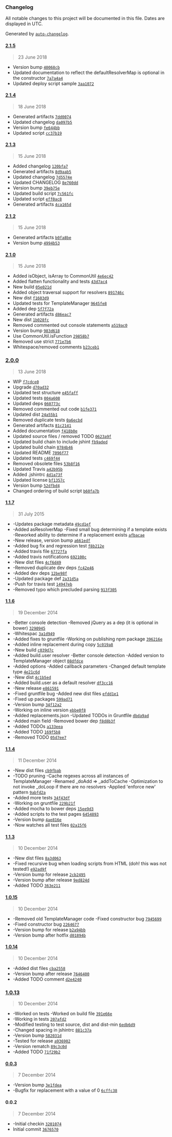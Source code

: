 ### Changelog
All notable changes to this project will be documented in this file. Dates are displayed in UTC.

Generated by [`auto-changelog`](https://github.com/CookPete/auto-changelog).

#### [2.1.5](https://github.com/hal313/template-manager/compare/2.1.4...2.1.5)
> 23 June 2018
- Version bump [`40068cb`](https://github.com/hal313/template-manager/commit/40068cb12888132e87ec0c82b46e5433c254c817)
- Updated documentation to reflect the defaultResolverMap is optional in the constructor [`7a7a4a4`](https://github.com/hal313/template-manager/commit/7a7a4a4993d35f7f68d192d6866cc0f4d92cb44e)
- Updated deploy script sample [`3aa1072`](https://github.com/hal313/template-manager/commit/3aa107216322730e7c17e085e2714b53dc6a22c7)

#### [2.1.4](https://github.com/hal313/template-manager/compare/2.1.3...2.1.4)
> 18 June 2018
- Generated artifacts [`7dd0074`](https://github.com/hal313/template-manager/commit/7dd0074defa0a88270c6c07bc7b0a925062d3ad3)
- Updated changelog [`da097b5`](https://github.com/hal313/template-manager/commit/da097b503d9cf8be4357547c07211445a36e6c74)
- Version bump [`fe644bb`](https://github.com/hal313/template-manager/commit/fe644bbb8f7548d273ec602fac67080e07996dc2)
- Updated script [`cc37b19`](https://github.com/hal313/template-manager/commit/cc37b196ccab81a28d9fa2ef341b31f7dc9a9a66)

#### [2.1.3](https://github.com/hal313/template-manager/compare/2.1.2...2.1.3)
> 15 June 2018
- Added changelog [`120bfa7`](https://github.com/hal313/template-manager/commit/120bfa7a20fd47c366e0b5fc54b27db0c76536d5)
- Generated artifacts [`8d9aab5`](https://github.com/hal313/template-manager/commit/8d9aab523dc63e75cd3e47f056c54fad6c883a3f)
- Updated changelog [`7d5574e`](https://github.com/hal313/template-manager/commit/7d5574eeab113c2f9de12ded3040a2736766aa0e)
- Updated CHANGELOG [`8e760dd`](https://github.com/hal313/template-manager/commit/8e760ddb122e4b4862beb529f271d5ea599bf8b8)
- Version bump [`39eb75e`](https://github.com/hal313/template-manager/commit/39eb75ea33ffdee47101d8bc4f6bacaad642113a)
- Updated build script [`7c561fc`](https://github.com/hal313/template-manager/commit/7c561fc11423642541c09bd6865eea40bbab8487)
- Updated script [`eff0ac8`](https://github.com/hal313/template-manager/commit/eff0ac88737206d541745781e75777c5ca85b0db)
- Generated artifacts [`4ca165d`](https://github.com/hal313/template-manager/commit/4ca165d4af60e868c650d0f8ee60d9f387cdfa79)

#### [2.1.2](https://github.com/hal313/template-manager/compare/2.1.0...2.1.2)
> 15 June 2018
- Generated artifacts [`b0fa8be`](https://github.com/hal313/template-manager/commit/b0fa8beded328c58de71bbdd7b0141cdaba8104b)
- Version bump [`4994b53`](https://github.com/hal313/template-manager/commit/4994b534fcef436220d3cf25bba424f0bc4b67e2)

#### [2.1.0](https://github.com/hal313/template-manager/compare/2.0.0...2.1.0)
> 15 June 2018
- Added isObject, isArray to CommonUtil [`4e6ec42`](https://github.com/hal313/template-manager/commit/4e6ec42175ed30bf4c7c8abf7fe94f84fddab997)
- Added flatten functionality and tests [`43d7ac4`](https://github.com/hal313/template-manager/commit/43d7ac4a40e3cc77ad35c8ab18e958759a72050e)
- New build [`05e021d`](https://github.com/hal313/template-manager/commit/05e021da3a410de57f35a0214c317d2ef10e6209)
- Added object traversal support for resolvers [`891746c`](https://github.com/hal313/template-manager/commit/891746c3bf1763d4d2e27939a2c186ebba741664)
- New dist [`f1603d9`](https://github.com/hal313/template-manager/commit/f1603d9c7e7a1ff1fa38fca172792f178e7e9a68)
- Updated tests for TemplateManager [`9645fe8`](https://github.com/hal313/template-manager/commit/9645fe84fadb35689ded3982cfffec97d614f9ae)
- Added dep [`5f7f72a`](https://github.com/hal313/template-manager/commit/5f7f72ad1355150df0619d2233532545ef75c834)
- Generated artifacts [`d86eac7`](https://github.com/hal313/template-manager/commit/d86eac784d36cc285321ca2fe85ca2e0bff8844c)
- New dist [`1b028fc`](https://github.com/hal313/template-manager/commit/1b028fcc24807993bfdde981cd306d4b816351f2)
- Removed commented out console statements [`a519ac0`](https://github.com/hal313/template-manager/commit/a519ac0d502040473c7f23c7fcadbd63f77f1577)
- Version bump [`983d618`](https://github.com/hal313/template-manager/commit/983d6186c22cf9fd8227feed58fee225efe1161d)
- Use CommonUtil.isFunction [`29858b7`](https://github.com/hal313/template-manager/commit/29858b7753400075ce241744725e1099681fc313)
- Removed use strict [`771e7b6`](https://github.com/hal313/template-manager/commit/771e7b658b4945a0483d57545a4c10250b72c925)
- Whitespace/removed comments [`b23ceb1`](https://github.com/hal313/template-manager/commit/b23ceb10e7512ac8131c781a23d9259fc9e57d3c)

### [2.0.0](https://github.com/hal313/template-manager/compare/1.1.7...2.0.0)
> 13 June 2018
- WIP [`f7cdce0`](https://github.com/hal313/template-manager/commit/f7cdce06d845494db1a853716f0b9e12ac85eb6a)
- Upgrade [`d70ad32`](https://github.com/hal313/template-manager/commit/d70ad3205dde8fb3caae4675242268f871b9bfbe)
- Updated test structure [`e45faff`](https://github.com/hal313/template-manager/commit/e45faff84e26a99d39d354ec797b31a7902a345d)
- Updated tests [`004a608`](https://github.com/hal313/template-manager/commit/004a60877d3693040198bd3753c8889aeed3ed53)
- Updated deps [`060773c`](https://github.com/hal313/template-manager/commit/060773c9e9fecaa734cac1ec1d17c4ec1292c5f6)
- Removed commented out code [`b1fe371`](https://github.com/hal313/template-manager/commit/b1fe371f1f2f62bc503b8a053ec1aadfd0ece0a5)
- Updated dist [`24a55b1`](https://github.com/hal313/template-manager/commit/24a55b1d456eeefce0165522eb1330de1025622d)
- Removed duplicate tests [`0a6ecbd`](https://github.com/hal313/template-manager/commit/0a6ecbdd2d6fb54462c62b7ce4f41ea6cfe4ee3a)
- Generated artifacts [`81c2141`](https://github.com/hal313/template-manager/commit/81c2141b3dec612c45644e5a0769fd6fb7032de2)
- Added documentation [`f418b0e`](https://github.com/hal313/template-manager/commit/f418b0e49a4964976f636ba47c56ff8aa95715a3)
- Updated source files / removed TODO [`0623a9f`](https://github.com/hal313/template-manager/commit/0623a9f9450074dc72dadbb3daff20b5583a8d73)
- Updated build chain to include jshint [`fb9aded`](https://github.com/hal313/template-manager/commit/fb9aded3805797e429744275b0fc11e9b53cf1b2)
- Updated build chain [`0784b46`](https://github.com/hal313/template-manager/commit/0784b46cf9078ba89f16a9b625667b8d4fcff999)
- Updated README [`7096f77`](https://github.com/hal313/template-manager/commit/7096f778f54c1dbe3a8a1b0321e53e8979232b24)
- Updated tests [`c469f44`](https://github.com/hal313/template-manager/commit/c469f44334bbdf820ecbb8f125a852df51ff5738)
- Removed obsolete files [`53b8f16`](https://github.com/hal313/template-manager/commit/53b8f164fe0541529ed488dda6e48bd689424d69)
- Updated Travis [`a42b95b`](https://github.com/hal313/template-manager/commit/a42b95b2060567d5387e0c47913d0043fcee4bcc)
- Added .jshintrc [`4d1a73f`](https://github.com/hal313/template-manager/commit/4d1a73fd7fcf2c6a683226ab31cfe2ecf4c52ca8)
- Updated license [`bf1357c`](https://github.com/hal313/template-manager/commit/bf1357c5acf98c02e9cccb751deaac7dcdc519c7)
- Version bump [`52dfbd4`](https://github.com/hal313/template-manager/commit/52dfbd40799b0c0527d6b193a25c7037d321492a)
- Changed ordering of build script [`b60fa7b`](https://github.com/hal313/template-manager/commit/b60fa7bb3e42e7e8b3ad069f36c4c1d679c32ade)

#### [1.1.7](https://github.com/hal313/template-manager/compare/1.1.6...1.1.7)
> 31 July 2015
- -Updates package metadata [`49cd1ef`](https://github.com/hal313/template-manager/commit/49cd1efa4c7064973bc638fa77283752b5fe2dea)
- -Added asResolverMap -Fixed small bug determining if a template exists -Reworked ability to determine if a replacement exists [`afbacae`](https://github.com/hal313/template-manager/commit/afbacaeb0f0573e0cc984bf3c4e3e7ad908a5b71)
- -New release, version bump [`a661edf`](https://github.com/hal313/template-manager/commit/a661edf1d57de9922d8b12e00399d5e679e3f0b8)
- -Added bug fix and regression test [`f8b212e`](https://github.com/hal313/template-manager/commit/f8b212ef18df5ed00ca49982342887c4966323d2)
- -Added travis file [`67727fa`](https://github.com/hal313/template-manager/commit/67727fa470f786412d40f1a8648e0d8ed36e32c3)
- -Added travis notifications [`692100c`](https://github.com/hal313/template-manager/commit/692100cf9992d7ad5141e844adef599c714cda66)
- -New dist files [`4cf6d49`](https://github.com/hal313/template-manager/commit/4cf6d4940ea39762c5eddd2b18578e3e5b5b4e75)
- -Removed duplicate dev deps [`fc42e46`](https://github.com/hal313/template-manager/commit/fc42e46f190a2cc1ba931c9c1e4200699fabbc46)
- -Added dev deps [`12be98f`](https://github.com/hal313/template-manager/commit/12be98fe19a1d8cbd9984c0d99a97fb8cbbba79c)
- -Updated package def [`2a31d5a`](https://github.com/hal313/template-manager/commit/2a31d5ada43acd6ef91ea62fc8e6afe9ef870046)
- -Push for travis test [`14947eb`](https://github.com/hal313/template-manager/commit/14947ebf7bf188f5dec524084d5f54eae0cbe71a)
- -Removed typo which precluded parsing [`913f305`](https://github.com/hal313/template-manager/commit/913f3054a2c22bc73090670546bed9853f4e87c0)

#### [1.1.6](https://github.com/hal313/template-manager/compare/1.1.4...1.1.6)
> 19 December 2014
- -Better console detection -Removed jQuery as a dep (it is optional in bower) [`3290945`](https://github.com/hal313/template-manager/commit/3290945c12822a1aa5cf4e8c8dccd459ae9fe6ee)
- -Whitespac [`3a1d949`](https://github.com/hal313/template-manager/commit/3a1d949cfe746b3cd3d0b471f37e60c9ffcc1be7)
- -Added fixes to gruntfile -Working on publishing npm package [`396216e`](https://github.com/hal313/template-manager/commit/396216e82517cf0d5c96c0f9ec6a05c98ffa55d8)
- -Added inline replacement during copy [`5c019a8`](https://github.com/hal313/template-manager/commit/5c019a8e7f55eda78cc541d91c2edd7a44aa86f9)
- -New build [`c039d7c`](https://github.com/hal313/template-manager/commit/c039d7cf10c7c868f132fd3dc0141a2c54b43d82)
- -Added build.user resolver -Better console detection -Added version to TemplateManager object [`08dfdce`](https://github.com/hal313/template-manager/commit/08dfdce302312cf3e97609e440ca29ddd10bed6a)
- -Added options -Added callback parameters -Changed default template type [`4e21c6d`](https://github.com/hal313/template-manager/commit/4e21c6d53a2814dee6ccfeefc2f1a1c98d106f07)
- -New dist [`4c1b5ed`](https://github.com/hal313/template-manager/commit/4c1b5ed8a901b3a547b474d9b0d76430a2da921c)
- -Added build.user as a default resolver [`df3cc16`](https://github.com/hal313/template-manager/commit/df3cc16071e60875ea86ef76537a85a1c857b0ff)
- -New release [`e861591`](https://github.com/hal313/template-manager/commit/e86159112c0181a5b4534d74d4e467334201f808)
- -Fixed gruntfile bug -Added new dist files [`efdd1e1`](https://github.com/hal313/template-manager/commit/efdd1e1315982d6d3e7455eefbcc9018d6a3f6b7)
- -Fixed up packages [`599ad71`](https://github.com/hal313/template-manager/commit/599ad713f44d5fcae081ca8459d80418566ca9ff)
- -Version bump [`34f12a2`](https://github.com/hal313/template-manager/commit/34f12a29c7c97d034e3a872aa55d52b4bd455109)
- -Working on inline version [`ebbe0f8`](https://github.com/hal313/template-manager/commit/ebbe0f874af82281e4cdecc4d412c91f8756459c)
- -Added replacements.json -Updated TODOs in Gruntfile [`dbda9ad`](https://github.com/hal313/template-manager/commit/dbda9ad993df7dafb08d3a2055c7fa5593b034e1)
- -Added main field -Removed bower dep [`f8d8b3f`](https://github.com/hal313/template-manager/commit/f8d8b3f63691e022ce01b03e75bad7c453009468)
- -Added TODOs [`a133eea`](https://github.com/hal313/template-manager/commit/a133eea4c3b697f8cbb06d17be79ddcd589cc47d)
- -Added TODO [`169f5b8`](https://github.com/hal313/template-manager/commit/169f5b88c445a209cce0ac68bd737c2a460ff523)
- -Removed TODO [`05d7ee7`](https://github.com/hal313/template-manager/commit/05d7ee753fd59ee1cf9b0a4198d8a25d9908a7c9)

#### [1.1.4](https://github.com/hal313/template-manager/compare/1.1.3...1.1.4)
> 11 December 2014
- -New dist files [`cb9fbab`](https://github.com/hal313/template-manager/commit/cb9fbabb104f0d2945783241854ec9940b0ed2c1)
- -TODO pruning -Cache regexes across all instances of TemplateManager -Renamed _doAdd => _addToCache -Optimization to not invoke _doLoop if there are no resolvers -Applied 'enforce new' pattern [`9abfd2a`](https://github.com/hal313/template-manager/commit/9abfd2ac8e17ff6fa81c176197f596bcdb4d33e9)
- -Added more tests [`34f43df`](https://github.com/hal313/template-manager/commit/34f43dfd87d31e27582415972c5614b52119bee8)
- -Working on gruntfile [`229b21f`](https://github.com/hal313/template-manager/commit/229b21fc267edc7b972f5146b751a381028a70eb)
- -Added mocha to bower deps [`15ee9d3`](https://github.com/hal313/template-manager/commit/15ee9d3a433efc5e7e05675802f301f22baf3d10)
- -Added scripts to the test pages [`6454893`](https://github.com/hal313/template-manager/commit/64548932f84a1b15089b777f8c6bed8a941b77f6)
- -Version bump [`4ae816e`](https://github.com/hal313/template-manager/commit/4ae816e029b4a882ffdffaecff715ff4e31fbdf8)
- -Now watches all test files [`02a15f6`](https://github.com/hal313/template-manager/commit/02a15f624365e01d2f2efd5db41c2528cea1905b)

#### [1.1.3](https://github.com/hal313/template-manager/compare/1.0.15...1.1.3)
> 10 December 2014
- -New dist files [`8a3d063`](https://github.com/hal313/template-manager/commit/8a3d06311d171683cb95e3179d3b5aa2829aaab5)
- -Fixed recursive bug when loading scripts from HTML (doh! this was not tested!) [`e92ad9f`](https://github.com/hal313/template-manager/commit/e92ad9fbf079a4183c6912bb8461a94bf2dae242)
- -Version bump for release [`2cb2495`](https://github.com/hal313/template-manager/commit/2cb2495a3fe544c08d8a8a2bc6388f712e39859c)
- -Version bump after release [`9ed824d`](https://github.com/hal313/template-manager/commit/9ed824d740c8e11b0f0263fdf788b9d203c96a2e)
- -Added TODO [`363e211`](https://github.com/hal313/template-manager/commit/363e21135aaf0b04768889252b486710729d22d4)

#### [1.0.15](https://github.com/hal313/template-manager/compare/1.0.14...1.0.15)
> 10 December 2014
- -Removed old TemplateManager code -Fixed constructor bug [`7945699`](https://github.com/hal313/template-manager/commit/7945699dce898c13b23ffd5f26fc5cf420a71336)
- -Fixed constructor bug [`2264677`](https://github.com/hal313/template-manager/commit/2264677581d06395b2bf2f960bce008c478ce3a1)
- -Version bump for release [`b2a94bb`](https://github.com/hal313/template-manager/commit/b2a94bb5754ae3bf59b00a22e2a685fa434d2120)
- -Version bump after hotfix [`d01894b`](https://github.com/hal313/template-manager/commit/d01894b9c8c16741679ceda6145377d9b47120a6)

#### [1.0.14](https://github.com/hal313/template-manager/compare/1.0.13...1.0.14)
> 10 December 2014
- -Added dist files [`cba2558`](https://github.com/hal313/template-manager/commit/cba2558ee825b57a896193188cf8102b81b4f0f6)
- -Version bump after release [`7646400`](https://github.com/hal313/template-manager/commit/76464000ac0e6a89933b5e02cb6344b6c2de51d3)
- -Added TODO comment [`d2e4240`](https://github.com/hal313/template-manager/commit/d2e42407ed266553a4b00a8ab035bf78c105a12a)

### [1.0.13](https://github.com/hal313/template-manager/compare/0.0.3...1.0.13)
> 10 December 2014
- -Worked on tests -Worked on build file [`391e66e`](https://github.com/hal313/template-manager/commit/391e66e7c0e98c25b4b2d8dc44c074009d291470)
- -Working in tests [`207afd2`](https://github.com/hal313/template-manager/commit/207afd225c5d2a127c8a8a7e04c1a9c49afa9785)
- -Modified testing to test source, dist and dist-min [`6edb6d9`](https://github.com/hal313/template-manager/commit/6edb6d974191d547fdbdaffa96740dbd7ed7869a)
- -Changed spacing in jshintrc [`881c37a`](https://github.com/hal313/template-manager/commit/881c37a14e97f4c9e1737edcfd958c45ff16e379)
- -Version bump [`582031d`](https://github.com/hal313/template-manager/commit/582031d32c9eb84a473df6eb0a7598b9217417dc)
- -Tested for release [`a936902`](https://github.com/hal313/template-manager/commit/a93690251efc082954179408eb40be27e501cb75)
- -Version rematch [`89c3c0d`](https://github.com/hal313/template-manager/commit/89c3c0d890b2ae615c794f36807aed51a8255d78)
- -Added TODO [`71f29b2`](https://github.com/hal313/template-manager/commit/71f29b2de245a7c92a8fa4a635702d63017146ef)

#### [0.0.3](https://github.com/hal313/template-manager/compare/0.0.2...0.0.3)
> 7 December 2014
- -Version bump [`3e1fdea`](https://github.com/hal313/template-manager/commit/3e1fdea14ab5efc0e59d47327355002afe1de730)
- -Bugfix for replacement with a value of 0 [`6cffc38`](https://github.com/hal313/template-manager/commit/6cffc38d6b0aab7bdb4ac34e38923ee17e16cc94)

#### 0.0.2
> 7 December 2014
- -Initial checkin [`3201074`](https://github.com/hal313/template-manager/commit/320107458a0402344e5359854798b62891efa8c6)
- Initial commit [`3676570`](https://github.com/hal313/template-manager/commit/3676570575385e9911bcf093591093f98d173de5)


